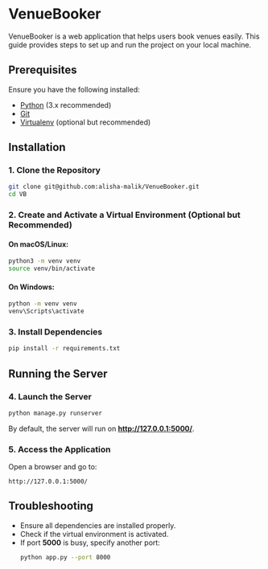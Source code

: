 # VenueBooker

VenueBooker is a web application that helps users book venues easily. This guide provides steps to set up and run the project on your local machine.

## Prerequisites
Ensure you have the following installed:
- [Python](https://www.python.org/downloads/) (3.x recommended)
- [Git](https://git-scm.com/downloads)
- [Virtualenv](https://virtualenv.pypa.io/en/stable/installation/) (optional but recommended)

## Installation

### 1. Clone the Repository
```bash
git clone git@github.com:alisha-malik/VenueBooker.git
cd VB
```

### 2. Create and Activate a Virtual Environment (Optional but Recommended)
#### On macOS/Linux:
```bash
python3 -m venv venv
source venv/bin/activate
```
#### On Windows:
```bash
python -m venv venv
venv\Scripts\activate
```

### 3. Install Dependencies
```bash
pip install -r requirements.txt
```

## Running the Server

### 4. Launch the Server
```bash
python manage.py runserver
```
By default, the server will run on **http://127.0.0.1:5000/**.

### 5. Access the Application
Open a browser and go to:
```
http://127.0.0.1:5000/
```

## Troubleshooting
- Ensure all dependencies are installed properly.
- Check if the virtual environment is activated.
- If port **5000** is busy, specify another port:
  ```bash
  python app.py --port 8000
  ```


